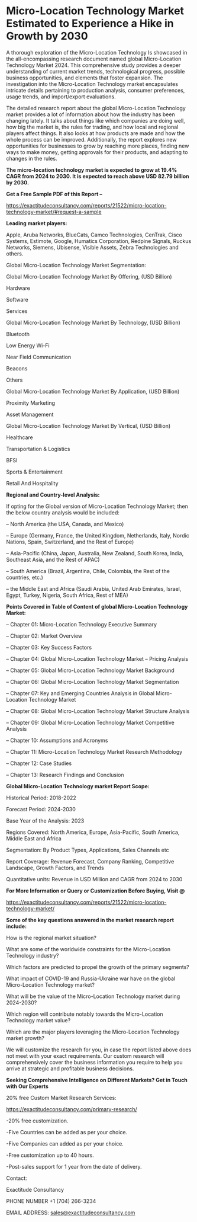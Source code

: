 # Micro-Location Technology Market Estimated to Experience a Hike in Growth by 2030

A thorough exploration of the Micro-Location Technology Is showcased  in the all-encompassing research document named global Micro-Location Technology Market 2024. This comprehensive study provides a deeper understanding of current market trends, technological progress, possible business opportunities, and elements that foster expansion. The investigation into the Micro-Location Technology market encapsulates intricate details pertaining to production analysis, consumer preferences, usage trends, and import/export evaluations.

The detailed research report about the global Micro-Location Technology market provides a lot of information about how the industry has been changing lately. It talks about things like which companies are doing well, how big the market is, the rules for trading, and how local and regional players affect things. It also looks at how products are made and how the whole process can be improved. Additionally, the report explores new opportunities for businesses to grow by reaching more places, finding new ways to make money, getting approvals for their products, and adapting to changes in the rules.

**The micro-location technology market is expected to grow at 19.4% CAGR from 2024 to 2030. It is expected to reach above USD 82.79 billion by 2030.**

**Get a Free Sample PDF of this Report –**

https://exactitudeconsultancy.com/reports/21522/micro-location-technology-market/#request-a-sample

**Leading market players:**

Apple, Aruba Networks, BlueCats, Camco Technologies, CenTrak, Cisco Systems, Estimote, Google, Humatics Corporation, Redpine Signals, Ruckus Networks, Siemens, Ubisense, Visible Assets, Zebra Technologies and others.

Global Micro-Location Technology Market Segmentation:

Global Micro-Location Technology Market By Offering, (USD Billion)

Hardware

Software

Services

Global Micro-Location Technology Market By Technology, (USD Billion)

Bluetooth

Low Energy Wi-Fi

Near Field Communication

Beacons

Others

Global Micro-Location Technology Market By Application, (USD Billion)

Proximity Marketing

Asset Management

Global Micro-Location Technology Market By Vertical, (USD Billion)

Healthcare

Transportation & Logistics

BFSI

Sports & Entertainment

Retail And Hospitality

**Regional and Country-level Analysis:**

If opting for the Global version of Micro-Location Technology Market; then the below country analysis would be included:

– North America (the USA, Canada, and Mexico)

– Europe (Germany, France, the United Kingdom, Netherlands, Italy, Nordic Nations, Spain, Switzerland, and the Rest of Europe)

– Asia-Pacific (China, Japan, Australia, New Zealand, South Korea, India, Southeast Asia, and the Rest of APAC)

– South America (Brazil, Argentina, Chile, Colombia, the Rest of the countries, etc.)

– the Middle East and Africa (Saudi Arabia, United Arab Emirates, Israel, Egypt, Turkey, Nigeria, South Africa, Rest of MEA)

**Points Covered in Table of Content of global Micro-Location Technology Market:**

– Chapter 01:  Micro-Location Technology Executive Summary

– Chapter 02: Market Overview

– Chapter 03: Key Success Factors

– Chapter 04: Global Micro-Location Technology Market – Pricing Analysis

– Chapter 05: Global Micro-Location Technology Market Background

– Chapter 06: Global Micro-Location Technology Market Segmentation

– Chapter 07: Key and Emerging Countries Analysis in Global Micro-Location Technology Market

– Chapter 08: Global Micro-Location Technology Market Structure Analysis

– Chapter 09: Global Micro-Location Technology Market Competitive Analysis

– Chapter 10: Assumptions and Acronyms

– Chapter 11: Micro-Location Technology Market Research Methodology

– Chapter 12: Case Studies

– Chapter 13: Research Findings and Conclusion

**Global Micro-Location Technology market Report Scope:**

Historical Period: 2018-2022

Forecast Period: 2024-2030

Base Year of the Analysis: 2023

Regions Covered: North America, Europe, Asia-Pacific, South America, Middle East and Africa

Segmentation: By Product Types, Applications, Sales Channels etc

Report Coverage: Revenue Forecast, Company Ranking, Competitive Landscape, Growth Factors, and Trends

Quantitative units: Revenue in USD Million and CAGR from 2024 to 2030

**For More Information or Query or Customization Before Buying, Visit @**

https://exactitudeconsultancy.com/reports/21522/micro-location-technology-market/

**Some of the key questions answered in the market research report include:**

How is the regional market situation?

What are some of the worldwide constraints for the Micro-Location Technology industry?

Which factors are predicted to propel the growth of the primary segments?

What impact of COVID-19 and Russia-Ukraine war have on the global Micro-Location Technology market?

What will be the value of the Micro-Location Technology market during 2024-2030?

Which region will contribute notably towards the Micro-Location Technology market value?

Which are the major players leveraging the Micro-Location Technology market growth?

We will customize the research for you, in case the report listed above does not meet with your exact requirements. Our custom research will comprehensively cover the business information you require to help you arrive at strategic and profitable business decisions.

**Seeking Comprehensive Intelligence on Different Markets? Get in Touch with Our Experts**

20% free Custom Market Research Services:

https://exactitudeconsultancy.com/primary-research/

-20% free customization.

-Five Countries can be added as per your choice.

-Five Companies can added as per your choice.

-Free customization up to 40 hours.

-Post-sales support for 1 year from the date of delivery.

Contact:

Exactitude Consultancy

PHONE NUMBER +1 (704) 266-3234

EMAIL ADDRESS: sales@exactitudeconsultancy.com
